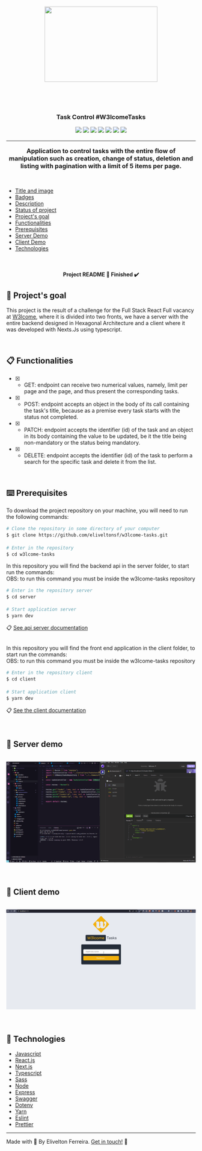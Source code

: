  <h5 id="title" align="center"><img style="width: 300px; height:200px;" src="https://uploaddeimagens.com.br/images/004/478/866/original/logo-tasks.png?1684927823"/>
 </h5>

 <h4 id="title" align="center"></h4>

<h4 align="center"></h4>

<br/>
<br/>

<h3 id="description" align="center">
  Task Control #W3lcomeTasks
  
  <br/>

  <p id="badges" align="center">
    <img src="https://img.shields.io/badge/-NODE-000?style=for-the-badge&logo=nodedotjs"/>
    <img src="https://img.shields.io/badge/-EXPRESS-000?style=for-the-badge&logo=EXPRESS"/>
    <img src="https://shields.io/badge/-swagger-000?style=for-the-badge&logo=swagger"/>
    <img src="https://img.shields.io/badge/-REACT-000?style=for-the-badge&logo=REACT"/>
    <img src="https://img.shields.io/badge/next-000?style=for-the-badge&logo=nextdotjs"/>
    <img src="https://img.shields.io/badge/typescript-000?style=for-the-badge&logo=typescript"/>
    <img src="https://img.shields.io/badge/Sass-000?style=for-the-badge&logo=sass"/>
    
  </p>
<hr/>

Application to control tasks with the entire flow of manipulation such as creation, change of status, deletion and listing with pagination with a limit of 5 items per page.

</h3>

<br />

- [Title and image](#title)
- [Badges](#badges)
- [Description](#description)
- [Status of project](#status)
- [Project's goal](#objective)
- [Functionalities](#functionalities)
- [Prerequisites](#prerequisites)
- [Server Demo](#serverdemo)
- [Client Demo](#clientdemo)
- [Technologies](#techonologies)

<br />

<h4 id="status" align="center">
  Project README 🚀 Finished ✔️
</h4>

<h2 id="objective" name="objective">
🎯 Project's goal
</h2>

This project is the result of a challenge for the Full Stack React Full vacancy at [W3lcome](https://w3lcome.com/), where it is divided into two fronts, we have a server with the entire backend designed in Hexagonal Architecture and a client where it was developed with Nexts.Js using typescript.

<br />

<h2 id="functionalities" name="functionalities">
📋 Functionalities
</h2>

- [x] - GET: endpoint can receive two numerical values, namely, limit per page and the page, and thus present the corresponding tasks.
- [x] - POST: endpoint accepts an object in the body of its call containing the task's title, because as a premise every task starts with the status not completed.
- [x] - PATCH: endpoint accepts the identifier (id) of the task and an object in its body containing the value to be updated, be it the title being non-mandatory or the status being mandatory.
- [x] - DELETE: endpoint accepts the identifier (id) of the task to perform a search for the specific task and delete it from the list.

<br/>

<h2 id="prerequisites" name="prerequisites">
⌨️ Prerequisites
</h2>

To download the project repository on your machine, you will need to run the following commands:

```bash
# Clone the repository in some directory of your computer
$ git clone https://github.com/eliveltonsf/w3lcome-tasks.git

# Enter in the repository
$ cd w3lcome-tasks
```

In this repository you will find the backend api in the server folder, to start run the commands:
<br/>
OBS: to run this command you must be inside the w3lcome-tasks repository

```bash
# Enter in the repository server
$ cd server

# Start application server
$ yarn dev
```

📋 [See api server documentation](https://github.com/eliveltonsf/w3lcome-tasks/tree/main/server#-task-control-server-w3lcometasks)
<br/>
<br/>

In this repository you will find the front end application in the client folder, to start run the commands:
<br/>
OBS: to run this command you must be inside the w3lcome-tasks
repository

```bash
# Enter in the repository client
$ cd client

# Start application client
$ yarn dev
```

📋 [See the client documentation](https://github.com/eliveltonsf/w3lcome-tasks/tree/main/client#-task-control-client-w3lcometasks)
<br/>
<br/>
<br />

<h2 id="serverdemo" name="serverdemo">
🎥 Server demo 
</h2>
<br/>
<img src="https://raw.githubusercontent.com/eliveltonsf/w3lcome-tasks/main/client/public/demo-server.gif"/>

<br />
<br />
<br />

<h2 id="clientdemo" name="clientdemo">
🎥 Client demo 
</h2>
<br/>
<img src="https://raw.githubusercontent.com/eliveltonsf/w3lcome-tasks/main/client/public/demo-client.gif"/>
<br />
<br />
<br />
<h2 id="techonologies" name="technologies">
🚀 Technologies
</h2>

- [Javascript](https://developer.mozilla.org/pt-BR/docs/Web/JavaScript)
- [React.js](https://pt-br.reactjs.org/)
- [Next.js](https://nextjs.org/)
- [Typescript](https://www.typescriptlang.org/)
- [Sass](https://sass-lang.com/)
- [Node](https://nodejs.org/en/)
- [Express](https://expressjs.com/)
- [Swagger](https://swagger.io/)
- [Dotenv](https://www.npmjs.com/package/dotenv)
- [Yarn](https://yarnpkg.com/)
- [Eslint](https://eslint.org/)
- [Prettier](https://prettier.io/)

<hr>

Made with 🧡 By Elivelton Ferreira. [Get in touch!](https://www.linkedin.com/in/eliveltonsf/) :calling:
